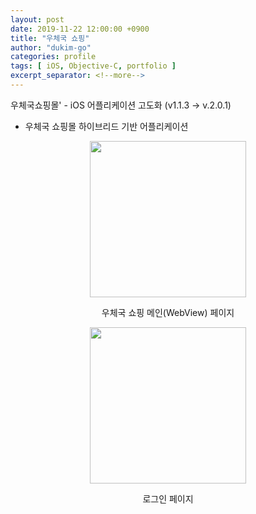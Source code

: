 ```yaml
---
layout: post
date: 2019-11-22 12:00:00 +0900
title: "우체국 쇼핑"
author: "dukim-go"
categories: profile
tags: [ iOS, Objective-C, portfolio ]
excerpt_separator: <!--more-->
---
```


우체국쇼핑몰' - iOS 어플리케이션 고도화 (v1.1.3 -> v.2.0.1)
- 우체국 쇼핑몰 하이브리드 기반 어플리케이션

<div align="center">
    <img src="{{ "/assets/images/profile/Post Shop/1.png"| relative_url }}" width="250"/>
    <p style="text-align:center">우체국 쇼핑 메인(WebView) 페이지</p>
</div>

<!--more-->

<div align="center">
<img src="{{ "/assets/images/profile/Post Shop/2.png"| relative_url }}" width="250"/>
    <p style="text-align:center">로그인 페이지</p>
</div>